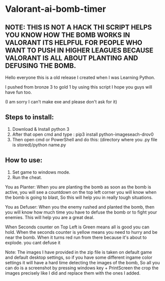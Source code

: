 # Valorant-ai-bomb-timer

## NOTE: THIS IS NOT A HACK THI SCRIPT HELPS YOU KNOW HOW THE BOMB WORKS IN VALORANT  ITS HELPFUL FOR PEOPLE WHO WANT TO PUSH IN HIGHER LEAGUES BECAUSE VALORANT IS ALL ABOUT PLANTING AND DEFUSING THE BOMB.

Hello everyone this is a old release I created when I was Learning Python.

I pushed from bronze 3 to gold 1 by using this script I hope you guys will have fun too.

(I am sorry I can't make exe and please don't ask for it)

## Steps to install:
1. Download & Install python 3
2. After that open cmd and type : pip3 install python-imageseach-drov0
3. Then open cmd or PowerShell and do this: (directory where you .py file is stored)/python name.py

## How to use:
1. Set game to windows mode.
2. Run the cheat.

You as Planter: When you are planting the bomb as soon as the bomb is active, you will see a countdown on the top left corner you will know when the bomb is going to blast, So this will help you in really tough situations.

You as Defuser: When you the enemy rushed and planted the bomb, then you will know how much time you have to defuse the bomb or to fight your enemies. This will help you are a great deal.

When Seconds counter on Top Left is Green means all is good you can hold. When the seconds counter is yellow means you need to hurry and be near the bomb. When it turns red run from there because it's about to explode. you cant defuse it

Note: The images I have provided in the zip file is taken on default game and default desktop settings, so if you have some different ingame color settings it will have a hard time detecting the images of the bomb, So all you can do is a screenshot by pressing windows key + PrintScreen the crop the images precisely like I did and replace them with the ones I added. 
